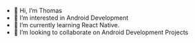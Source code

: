 - 👋 Hi, I’m Thomas
- 👀 I’m interested in Android Development
- 🌱 I’m currently learning React Native.
- 💞️ I’m looking to collaborate on Android Development Projects

<!---
thomas1o/thomas1o is a ✨ special ✨ repository because its `README.md` (this file) appears on your GitHub profile.
You can click the Preview link to take a look at your changes.
--->
